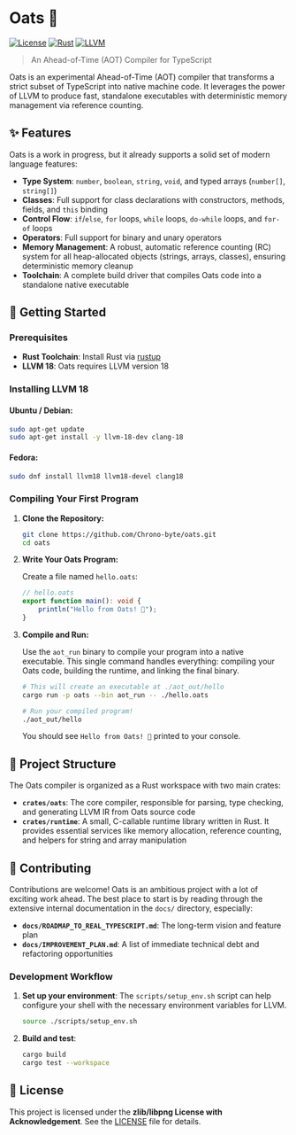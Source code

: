 # Oats 🌾

[![License](https://img.shields.io/badge/license-zlib-blue.svg)](LICENSE)
[![Rust](https://img.shields.io/badge/built%20with-Rust-000000.svg?logo=rust)](https://www.rust-lang.org/)
[![LLVM](https://img.shields.io/badge/powered%20by-LLVM%2018-262D3A.svg)](https://llvm.org/)

> An Ahead-of-Time (AOT) Compiler for TypeScript

Oats is an experimental Ahead-of-Time (AOT) compiler that transforms a strict
subset of TypeScript into native machine code. It leverages the power of LLVM to
produce fast, standalone executables with deterministic memory management via
reference counting.

## ✨ Features

Oats is a work in progress, but it already supports a solid set of modern
language features:

- **Type System**: `number`, `boolean`, `string`, `void`, and typed arrays
  (`number[]`, `string[]`)
- **Classes**: Full support for class declarations with constructors, methods,
  fields, and `this` binding
- **Control Flow**: `if`/`else`, `for` loops, `while` loops, `do-while` loops,
  and `for-of` loops
- **Operators**: Full support for binary and unary operators
- **Memory Management**: A robust, automatic reference counting (RC) system for
  all heap-allocated objects (strings, arrays, classes), ensuring deterministic
  memory cleanup
- **Toolchain**: A complete build driver that compiles Oats code into a
  standalone native executable

## 🚀 Getting Started

### Prerequisites

- **Rust Toolchain**: Install Rust via [rustup](https://rustup.rs/)
- **LLVM 18**: Oats requires LLVM version 18

### Installing LLVM 18

#### Ubuntu / Debian:

```bash
sudo apt-get update
sudo apt-get install -y llvm-18-dev clang-18
```
#### Fedora:

```bash
sudo dnf install llvm18 llvm18-devel clang18
```

### Compiling Your First Program

1. **Clone the Repository:**
   ```bash
   git clone https://github.com/Chrono-byte/oats.git
   cd oats
   ```

2. **Write Your Oats Program:**

   Create a file named `hello.oats`:
   ```typescript
   // hello.oats
   export function main(): void {
       println("Hello from Oats! 🌾");
   }
   ```

3. **Compile and Run:**

   Use the `aot_run` binary to compile your program into a native executable.
   This single command handles everything: compiling your Oats code, building
   the runtime, and linking the final binary.

   ```bash
   # This will create an executable at ./aot_out/hello
   cargo run -p oats --bin aot_run -- ./hello.oats

   # Run your compiled program!
   ./aot_out/hello
   ```

   You should see `Hello from Oats! 🌾` printed to your console.

## 📁 Project Structure

The Oats compiler is organized as a Rust workspace with two main crates:

- **`crates/oats`**: The core compiler, responsible for parsing, type checking,
  and generating LLVM IR from Oats source code
- **`crates/runtime`**: A small, C-callable runtime library written in Rust. It
  provides essential services like memory allocation, reference counting, and
  helpers for string and array manipulation

## 🤝 Contributing

Contributions are welcome! Oats is an ambitious project with a lot of exciting
work ahead. The best place to start is by reading through the extensive internal
documentation in the `docs/` directory, especially:

- **`docs/ROADMAP_TO_REAL_TYPESCRIPT.md`**: The long-term vision and feature
  plan
- **`docs/IMPROVEMENT_PLAN.md`**: A list of immediate technical debt and
  refactoring opportunities

### Development Workflow

1. **Set up your environment**: The `scripts/setup_env.sh` script can help
   configure your shell with the necessary environment variables for LLVM.
   ```bash
   source ./scripts/setup_env.sh
   ```

2. **Build and test**:
   ```bash
   cargo build
   cargo test --workspace
   ```

## 📄 License

This project is licensed under the **zlib/libpng License with Acknowledgement**. See the [LICENSE](LICENSE)
file for details.
